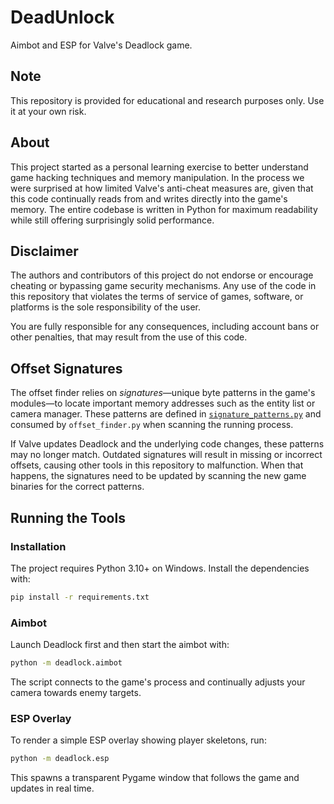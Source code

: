# DeadUnlock

Aimbot and ESP for Valve's Deadlock game.

## Note

This repository is provided for educational and research purposes only. Use it at your own risk.

## About

This project started as a personal learning exercise to better understand game
hacking techniques and memory manipulation. In the process we were surprised at
how limited Valve's anti-cheat measures are, given that this code continually
reads from and writes directly into the game's memory. The entire codebase is
written in Python for maximum readability while still offering surprisingly
solid performance.

## Disclaimer

The authors and contributors of this project do not endorse or encourage cheating or bypassing game security mechanisms. Any use of the code in this repository that violates the terms of service of games, software, or platforms is the sole responsibility of the user.

You are fully responsible for any consequences, including account bans or other penalties, that may result from the use of this code.

## Offset Signatures

The offset finder relies on *signatures*—unique byte patterns in the game's modules—to locate
important memory addresses such as the entity list or camera manager. These patterns are
defined in [`signature_patterns.py`](signature_patterns.py) and consumed by
`offset_finder.py` when scanning the running process.

If Valve updates Deadlock and the underlying code changes, these patterns may no longer match.
Outdated signatures will result in missing or incorrect offsets, causing other tools in this
repository to malfunction. When that happens, the signatures need to be updated by scanning the
new game binaries for the correct patterns.

## Running the Tools

### Installation

The project requires Python 3.10+ on Windows. Install the dependencies with:

```bash
pip install -r requirements.txt
```

### Aimbot

Launch Deadlock first and then start the aimbot with:

```bash
python -m deadlock.aimbot
```

The script connects to the game's process and continually adjusts your camera
towards enemy targets.

### ESP Overlay

To render a simple ESP overlay showing player skeletons, run:

```bash
python -m deadlock.esp
```

This spawns a transparent Pygame window that follows the game and updates in
real time.
